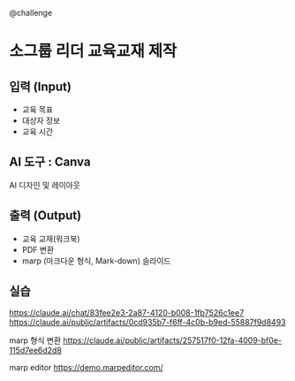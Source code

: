@challenge

# 소그룹 리더 교육교재 제작

## 입력 (Input)

- 교육 목표
- 대상자 정보
- 교육 시간

## AI 도구 : Canva

AI 디자인 및 레이아웃

## 출력 (Output)

- 교육 교재(워크북)
- PDF 변환
- marp (마크다운 형식, Mark-down) 슬라이드

## 실습

https://claude.ai/chat/83fee2e3-2a87-4120-b008-1fb7526c1ee7
https://claude.ai/public/artifacts/0cd935b7-f6ff-4c0b-b9ed-55887f9d8493

marp 형식 변환
https://claude.ai/public/artifacts/257517f0-12fa-4009-bf0e-115d7ee6d2d8

marp editor
https://demo.marpeditor.com/
